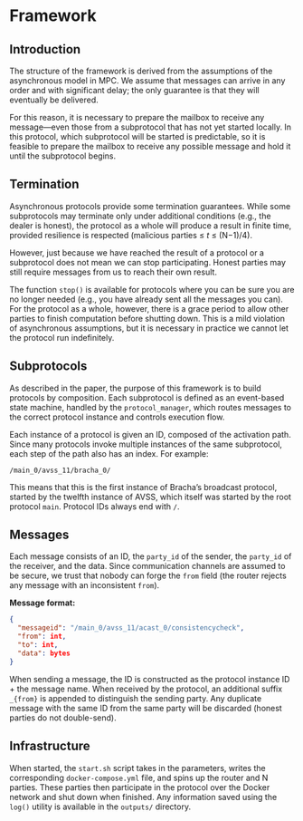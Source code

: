 # Framework

## Introduction

The structure of the framework is derived from the assumptions of the asynchronous model in MPC. We assume that messages can arrive in any order and with significant delay; the only guarantee is that they will eventually be delivered.  

For this reason, it is necessary to prepare the mailbox to receive any message—even those from a subprotocol that has not yet started locally. In this protocol, which subprotocol will be started is predictable, so it is feasible to prepare the mailbox to receive any possible message and hold it until the subprotocol begins.

## Termination

Asynchronous protocols provide some termination guarantees. While some subprotocols may terminate only under additional conditions (e.g., the dealer is honest), the protocol as a whole will produce a result in finite time, provided resilience is respected (malicious parties ≤ *t* ≤ (N−1)/4).  

However, just because we have reached the result of a protocol or a subprotocol does not mean we can stop participating. Honest parties may still require messages from us to reach their own result.  

The function `stop()` is available for protocols where you can be sure you are no longer needed (e.g., you have already sent all the messages you can). For the protocol as a whole, however, there is a grace period to allow other parties to finish computation before shutting down. This is a mild violation of asynchronous assumptions, but it is necessary in practice we cannot let the protocol run indefinitely.

## Subprotocols

As described in the paper, the purpose of this framework is to build protocols by composition. Each subprotocol is defined as an event-based state machine, handled by the `protocol_manager`, which routes messages to the correct protocol instance and controls execution flow.  

Each instance of a protocol is given an ID, composed of the activation path. Since many protocols invoke multiple instances of the same subprotocol, each step of the path also has an index. For example:

```
/main_0/avss_11/bracha_0/
```

This means that this is the first instance of Bracha’s broadcast protocol, started by the twelfth instance of AVSS, which itself was started by the root protocol `main`. Protocol IDs always end with `/`.

## Messages

Each message consists of an ID, the `party_id` of the sender, the `party_id` of the receiver, and the data. Since communication channels are assumed to be secure, we trust that nobody can forge the `from` field (the router rejects any message with an inconsistent `from`).  

**Message format:**

```json
{
  "messageid": "/main_0/avss_11/acast_0/consistencycheck",
  "from": int,
  "to": int,
  "data": bytes
}
```

When sending a message, the ID is constructed as the protocol instance ID + the message name. When received by the protocol, an additional suffix `_{from}` is appended to distinguish the sending party. Any duplicate message with the same ID from the same party will be discarded (honest parties do not double-send).

## Infrastructure

When started, the `start.sh` script takes in the parameters, writes the corresponding `docker-compose.yml` file, and spins up the router and N parties. These parties then participate in the protocol over the Docker network and shut down when finished. Any information saved using the `log()` utility is available in the `outputs/` directory.
